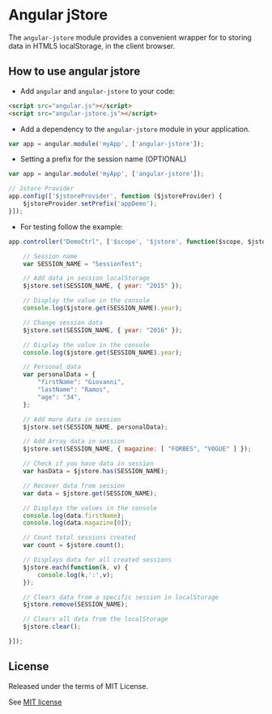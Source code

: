 Angular jStore
================

The `angular-jstore` module provides a convenient wrapper for to storing data in HTML5 localStorage, in the client browser. 

How to use angular jstore
-----

- Add `angular` and `angular-jstore` to your code:

```html
<script src="angular.js"></script>
<script src="angular-jstore.js"></script>
```

- Add a dependency to the `angular-jstore` module in your application.

```js
var app = angular.module('myApp', ['angular-jstore']);
```

- Setting a prefix for the session name (OPTIONAL)

```js
var app = angular.module('myApp', ['angular-jstore']);

// Jstore Provider
app.config(['$jstoreProvider', function ($jstoreProvider) {
    $jstoreProvider.setPrefix('appDemo');
}]);
```

- For testing follow the example:

```js
app.controller("DemoCtrl", ['$scope', '$jstore', function($scope, $jstore) {

	// Session name
	var SESSION_NAME = "SessionTest";

	// Add data in session localStorage
	$jstore.set(SESSION_NAME, { year: "2015" });

	// Display the value in the console
	console.log($jstore.get(SESSION_NAME).year);

	// Change session data
	$jstore.set(SESSION_NAME, { year: "2016" });

	// Display the value in the console
	console.log($jstore.get(SESSION_NAME).year);

	// Personal data
	var personalData = {
		"firstName": "Giovanni",
		"lastName": "Ramos",
		"age": "34",
	};

	// Add more data in session
	$jstore.set(SESSION_NAME, personalData);

	// Add Array data in session
	$jstore.set(SESSION_NAME, { magazine: [ "FORBES", "VOGUE" ] });

	// Check if you have data in session
	var hasData = $jstore.has(SESSION_NAME);

	// Recover data from session
	var data = $jstore.get(SESSION_NAME);

	// Displays the values in the console
	console.log(data.firstName);
	console.log(data.magazine[0]);

	// Count total sessions created
	var count = $jstore.count();

	// Displays data for all created sessions
	$jstore.each(function(k, v) {
		console.log(k,':',v);
	});

	// Clears data from a specific session in localStorage
	$jstore.remove(SESSION_NAME);

	// Clears all data from the localStorage
	$jstore.clear();

}]);
```

License
-----

Released under the terms of MIT License.

See [MIT license](http://opensource.org/licenses/MIT "MIT License")